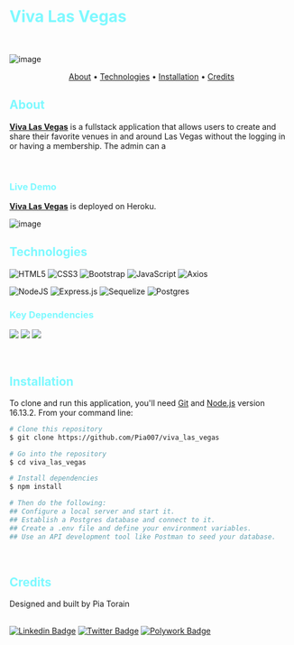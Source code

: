 <h1 style="color: #7DF9FF"> Viva Las Vegas </h1>

<br/>

![image](https://user-images.githubusercontent.com/66088725/190294866-e13da57c-6b2c-4464-b602-2f401894fa04.png)


<p align="center">
  <a href="#about">About</a> •
  <a href="#technologies">Technologies</a> •
  <a href="#installation">Installation</a> •
  <a href="#credits">Credits</a> 
</p>

<h2 style="color: #7DF9FF"> About </h2>

[**Viva Las Vegas**](https://viva-las-vegas.herokuapp.com) is a fullstack application that allows users to create and share their favorite venues in and around Las Vegas without the logging in or having a membership. The admin can a

<br />

<h3 style="color: #7DF9FF"> Live Demo </h3>

[**Viva Las Vegas**](https://viva-las-vegas.herokuapp.com) is deployed on Heroku.
<br />

![image](https://user-images.githubusercontent.com/66088725/190295064-a45391dc-2d17-4302-b56c-c2857e5d26d1.png) 

<h2 style="color: #7DF9FF">Technologies </h2>



![HTML5](https://img.shields.io/badge/html5-%23E34F26.svg?style=for-the-badge&logo=html5&logoColor=white) ![CSS3](https://img.shields.io/badge/css3-%231572B6.svg?style=for-the-badge&logo=css3&logoColor=white) ![Bootstrap](https://img.shields.io/badge/bootstrap-%23563D7C.svg?style=for-the-badge&logo=bootstrap&logoColor=white) ![JavaScript](https://img.shields.io/badge/javascript-%23323330.svg?style=for-the-badge&logo=javascript&logoColor=%23F7DF1E) ![Axios](https://img.shields.io/badge/axios-%23734F96.svg?style=for-the-badge&logo=axios&logoColor=%671DDF) 

![NodeJS](https://img.shields.io/badge/node.js-6DA55F?style=for-the-badge&logo=node.js&logoColor=white) ![Express.js](https://img.shields.io/badge/express.js-%23404d59.svg?style=for-the-badge&logo=express&logoColor=%2361DAFB) ![Sequelize](https://img.shields.io/badge/Sequelize-52B0E7?style=for-the-badge&logo=Sequelize&logoColor=white)
![Postgres](https://img.shields.io/badge/postgres-%23316192.svg?style=for-the-badge&logo=postgresql&logoColor=white)


<h3 style="color: #7DF9FF">Key Dependencies</h3>

<img src="https://img.shields.io/badge/-dotenv-285d95?style=plastic" /> <img src="https://img.shields.io/badge/-bcryptjs-285d95?style=plastic" /> <img src="https://img.shields.io/badge/-cors-285d95?style=plastic" />

<br />

<h2 style="color: #7DF9FF"> Installation</h2>

To clone and run this application, you'll need [Git](https://git-scm.com) and [Node.js](https://nodejs.org/en/download/) version 16.13.2. From your command line:

```bash
# Clone this repository
$ git clone https://github.com/Pia007/viva_las_vegas

# Go into the repository
$ cd viva_las_vegas

# Install dependencies
$ npm install 

# Then do the following:
## Configure a local server and start it.
## Establish a Postgres database and connect to it.
## Create a .env file and define your environment variables.
## Use an API development tool like Postman to seed your database.

```
<br />

<h2 style="color: #7DF9FF">Credits</h2>
Designed and built by Pia Torain 
<br />
<br />

[![Linkedin Badge](https://img.shields.io/badge/-Pia_Torain-0e76a8?style=plastic&labelColor=black&logo=linkedin&logoColor=0e76a8)](https://www.linkedin.com/in/pia-torain-dev/) [![Twitter Badge](https://img.shields.io/badge/-@FeenixRizn-1ca0f1?style=plastic&labelColor=black&logo=twitter&logoColor=1ca0f1&link=https://twitter.com/FeenixRizn)](https://twitter.com/FeenixRizn) [![Polywork Badge](https://img.shields.io/badge/-@FeenixRizn-e74c3c?style=plastic&labelColor=black&logo=polywork&logoColor=e74c3c)](https://www.polywork.com/feenixrizn)
